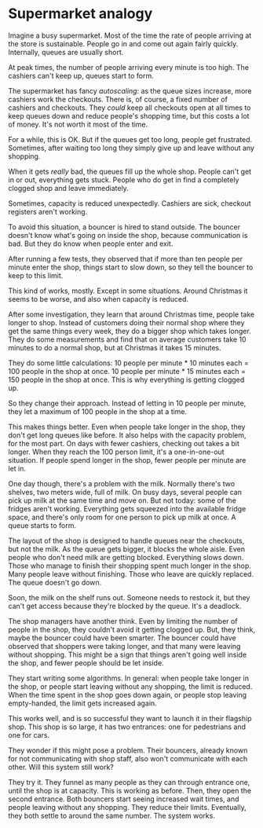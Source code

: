 # Supermarket analogy

Imagine a busy supermarket. Most of the time the rate of people arriving at the store is sustainable. People go in and come out again fairly quickly. Internally, queues are usually short.

At peak times, the number of people arriving every minute is too high. The cashiers can't keep up, queues start to form.

The supermarket has fancy _autoscaling_: as the queue sizes increase, more cashiers work the checkouts. There is, of course, a fixed number of cashiers and checkouts. They _could_ keep all checkouts open at all times to keep queues down and reduce people's shopping time, but this costs a lot of money. It's not worth it most of the time.

For a while, this is OK. But if the queues get too long, people get frustrated. Sometimes, after waiting too long they simply give up and leave without any shopping.

When it gets _really_ bad, the queues fill up the whole shop. People can't get in or out, everything gets stuck. People who do get in find a completely clogged shop and leave immediately.

Sometimes, capacity is reduced unexpectedly. Cashiers are sick, checkout registers aren't working.

To avoid this situation, a bouncer is hired to stand outside. The bouncer doesn't know what's going on inside the shop, because communication is bad. But they do know when people enter and exit.

After running a few tests, they observed that if more than ten people per minute enter the shop, things start to slow down, so they tell the bouncer to keep to this limit.

This kind of works, mostly. Except in some situations. Around Christmas it seems to be worse, and also when capacity is reduced.

After some investigation, they learn that around Christmas time, people take longer to shop. Instead of customers doing their normal shop where they get the same things every week, they do a bigger shop which takes longer. They do some measurements and find that on average customers take 10 minutes to do a normal shop, but at Christmas it takes 15 minutes.

They do some little calculations: 10 people per minute \* 10 minutes each = 100 people in the shop at once. 10 people per minute \* 15 minutes each = 150 people in the shop at once. This is why everything is getting clogged up.

So they change their approach. Instead of letting in 10 people per minute, they let a maximum of 100 people in the shop at a time.

This makes things better. Even when people take longer in the shop, they don't get long queues like before. It also helps with the capacity problem, for the most part. On days with fewer cashiers, checking out takes a bit longer. When they reach the 100 person limit, it's a one-in-one-out situation. If people spend longer in the shop, fewer people per minute are let in.

One day though, there's a problem with the milk. Normally there's two shelves, two meters wide, full of milk. On busy days, several people can pick up milk at the same time and move on. But not today: some of the fridges aren't working. Everything gets squeezed into the available fridge space, and there's only room for one person to pick up milk at once. A queue starts to form.

The layout of the shop is designed to handle queues near the checkouts, but not the milk. As the queue gets bigger, it blocks the whole aisle. Even people who don't need milk are getting blocked. Everything slows down. Those who manage to finish their shopping spent much longer in the shop. Many people leave without finishing. Those who leave are quickly replaced. The queue doesn't go down.

Soon, the milk on the shelf runs out. Someone needs to restock it, but they can't get access because they're blocked by the queue. It's a deadlock.

The shop managers have another think. Even by limiting the number of people in the shop, they couldn't avoid it getting clogged up. But, they think, maybe the bouncer could have been smarter. The bouncer could have observed that shoppers were taking longer, and that many were leaving without shopping. This might be a sign that things aren't going well inside the shop, and fewer people should be let inside.

They start writing some algorithms. In general: when people take longer in the shop, or people start leaving without any shopping, the limit is reduced. When the time spent in the shop goes down again, or people stop leaving empty-handed, the limit gets increased again.

This works well, and is so successful they want to launch it in their flagship shop. This shop is so large, it has two entrances: one for pedestrians and one for cars.

They wonder if this might pose a problem. Their bouncers, already known for not communicating with shop staff, also won't communicate with each other. Will this system still work?

They try it. They funnel as many people as they can through entrance one, until the shop is at capacity. This is working as before. Then, they open the second entrance. Both bouncers start seeing increased wait times, and people leaving without any shopping. They reduce their limits. Eventually, they both settle to around the same number. The system works.
